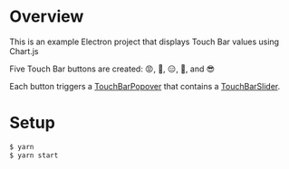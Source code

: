 # Overview

This is an example Electron project that displays Touch Bar values using Chart.js

Five Touch Bar buttons are created: 😡, 🙁, 😑, 🙂, and 😎

Each button triggers a [TouchBarPopover](https://github.com/electron/electron/blob/master/docs/api/touch-bar-popover.md) that contains a [TouchBarSlider](https://github.com/electron/electron/blob/master/docs/api/touch-bar-slider.md).

# Setup
```bash
$ yarn
$ yarn start
```
